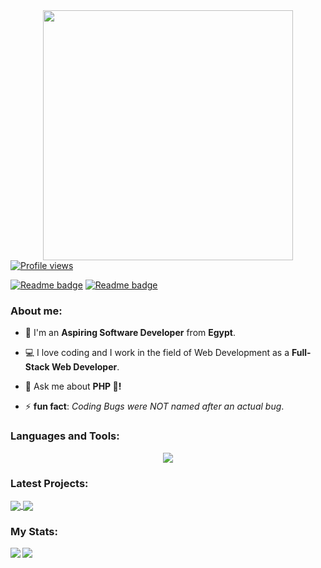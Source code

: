 <div style="text-align: center;"> 
  <img width="400" src="https://readme-typing-svg.herokuapp.com?font=JetBrains+Mono&weight=600&size=30&duration=2500&color=6AA84F&width=535&lines=Hi..;I'm+Muhammad+(:;I+love+Computers!;WBU?;let's+Connect+<3" />
</div>

<div algin="left">
    <a href="https://github.com/0xAlMo3geZ">
        <img src="https://komarev.com/ghpvc/?username=0xAlMo3geZ&color=green" alt="Profile views" />
    </a>  
</div>

[![Readme badge](https://img.shields.io/badge/Portfolio-6AA84F?style=for-the-badge&logo=About.me&logoColor=white)](https://my-portfolio-nine-nu-78.vercel.app/)
[![Readme badge](https://img.shields.io/badge/dynamic/json?style=for-the-badge&labelColor=black&color=%236AA84F&label=Solved&query=solvedOverTotal&url=https%3A%2F%2Fleetcode-badge.vercel.app%2Fapi%2Fusers%2F0xAlMo3geZ&logo=leetcode&logoColor=green)](https://leetcode.com/0xAlMo3geZ/)

<div>
  <h3 align="left">About me:</h3>

  - 👨 I'm an **Aspiring Software Developer** from **Egypt**.

  - 💻 I love coding and I work in the field of Web Development as a **Full-Stack Web Developer**.

  - 💬 Ask me about **PHP 🐘!**

  - ⚡ **fun fact**: *Coding Bugs were NOT named after an actual bug*.
</div>

<div>
  <h3 align="left">Languages and Tools:</h3>
    <a href="https://github.com/0xAlMo3geZ">
        <p align="center">
            <img
                src="https://skillicons.dev/icons?i=html,css,js,sass,bootstrap,tailwind,vue,nuxt,php,laravel,mysql,git,linux&perline=13" />
        </p>
    </a>
</div>

### Latest Projects: 

<div align="left">
    <a href="https://github.com/0xAlMo3geZ?tab=repositories">
        <img align="center"
            src="https://github-readme-stats.vercel.app/api/pin/?username=0xAlMo3geZ&repo=laragigs&theme=gotham&hide_border=false" /> <img
            align="center"
            src="https://github-readme-stats.vercel.app/api/pin/?username=0xAlMo3geZ&repo=larazillow&theme=gotham&hide_border=false" />
    </a>
</div>

### My Stats:

<div align="left">
    <img align="center" src="https://github-readme-streak-stats.herokuapp.com/?user=0xAlMo3geZ&theme=gotham&hide_border=false" /> <img align="left" src="https://github-readme-stats.vercel.app/api?username=0xAlMo3geZ&theme=gotham&show_icons=true&hide_border=false&hide_rank=true" />
</div>
